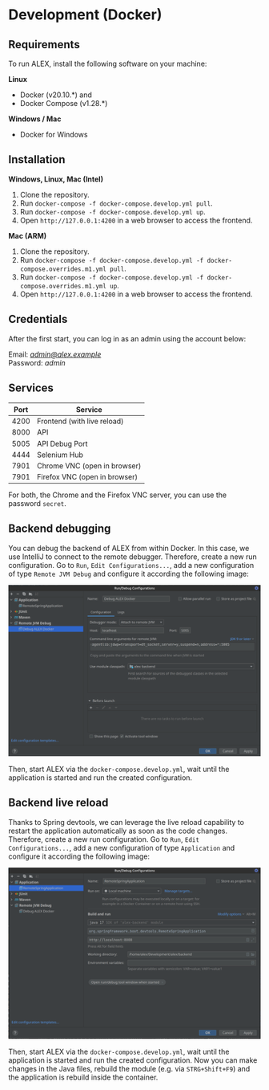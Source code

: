 # Development (Docker)

## Requirements

To run ALEX, install the following software on your machine:

**Linux**
* Docker (v20.10.\*) and
* Docker Compose (v1.28.*)

**Windows / Mac**
* Docker for Windows

## Installation

**Windows, Linux, Mac (Intel)**

1. Clone the repository.
2. Run `docker-compose -f docker-compose.develop.yml pull`.
3. Run `docker-compose -f docker-compose.develop.yml up`.
4. Open `http://127.0.0.1:4200` in a web browser to access the frontend.

**Mac (ARM)**

1. Clone the repository.
2. Run `docker-compose -f docker-compose.develop.yml -f docker-compose.overrides.m1.yml pull`.
3. Run `docker-compose -f docker-compose.develop.yml -f docker-compose.overrides.m1.yml up`.
4. Open `http://127.0.0.1:4200` in a web browser to access the frontend.

## Credentials

After the first start, you can log in as an admin using the account below:

Email: *admin@alex.example* <br>
Password: *admin*

## Services

| Port | Service                       |
|------|-------------------------------|
| 4200 | Frontend (with live reload)   |
| 8000 | API                           |
| 5005 | API Debug Port                |
| 4444 | Selenium Hub                  |
| 7901 | Chrome VNC (open in browser)  |
| 7901 | Firefox VNC (open in browser) |

For both, the Chrome and the Firefox VNC server, you can use the password `secret`.

## Backend debugging

You can debug the backend of ALEX from within Docker.
In this case, we use IntelliJ to connect to the remote debugger.
Therefore, create a new run configuration.
Go to `Run`, `Edit Configurations...`, add a new configuration of type `Remote JVM Debug` and configure it according the following image:

![Docker debug](./assets/docker-debug.png)

Then, start ALEX via the `docker-compose.develop.yml`, wait until the application is started and run the created configuration.

## Backend live reload

Thanks to Spring devtools, we can leverage the live reload capability to restart the application automatically as soon as the code changes.
Therefore, create a new run configuration.
Go to `Run`, `Edit Configurations...`, add a new configuration of type `Application` and configure it according the following image:

![Live reload](./assets/live-reload.png)

Then, start ALEX via the `docker-compose.develop.yml`, wait until the application is started and run the created configuration.
Now you can make changes in the Java files, rebuild the module (e.g. via `STRG+Shift+F9`) and the application is rebuild inside the container.
